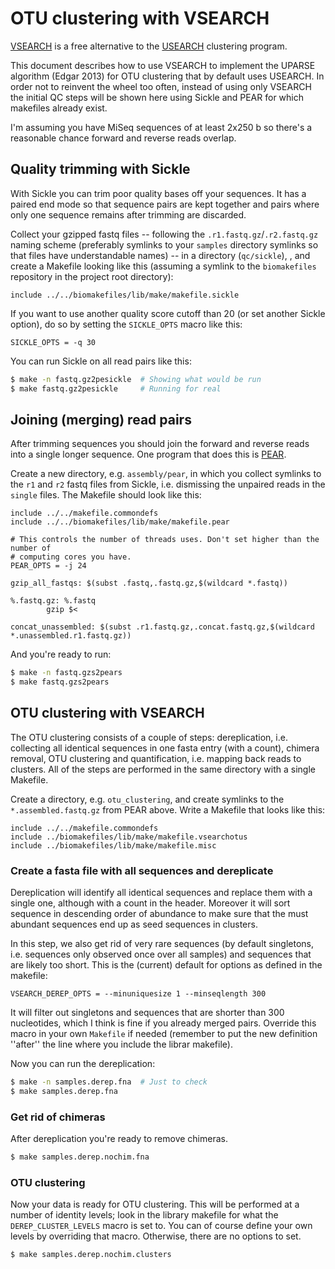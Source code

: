 # OTU clustering with VSEARCH

[VSEARCH](https://github.com/torognes/vsearch) is a free alternative to the
[USEARCH](http://drive5.com/usearch/) clustering program. 

This document describes how to use VSEARCH to implement the UPARSE algorithm 
(Edgar 2013) for OTU clustering that by default uses USEARCH. In order not to 
reinvent the wheel too often, instead of using only VSEARCH the initial QC
steps will be shown here using Sickle and PEAR for which makefiles already
exist.

I'm assuming you have MiSeq sequences of at least 2x250 b so there's a reasonable 
chance forward and reverse reads overlap.

## Quality trimming with Sickle

With Sickle you can trim poor quality bases off your sequences. It has a 
paired end mode so that sequence pairs are kept together and pairs where only
one sequence remains after trimming are discarded.

Collect your gzipped fastq files -- following the `.r1.fastq.gz`/`.r2.fastq.gz` 
naming scheme (preferably symlinks to your `samples` directory symlinks so that
files have understandable names) -- in a directory (`qc/sickle`), , and create a 
Makefile looking like this (assuming a symlink to the `biomakefiles` repository 
in the project root directory):

```make
include ../../biomakefiles/lib/make/makefile.sickle
```

If you want to use another quality score cutoff than 20 (or set another Sickle 
option), do so by setting the `SICKLE_OPTS` macro like this:

```make
SICKLE_OPTS = -q 30
```

You can run Sickle on all read pairs like this:

```bash
$ make -n fastq.gz2pesickle  # Showing what would be run
$ make fastq.gz2pesickle     # Running for real
```

## Joining (merging) read pairs

After trimming sequences you should join the forward and reverse reads into a 
single longer sequence. One program that does this is 
[PEAR](http://sco.h-its.org/exelixis/web/software/pear/).

Create a new directory, e.g. `assembly/pear`, in which you collect symlinks to
the `r1` and `r2` fastq files from Sickle, i.e. dismissing the unpaired reads in
the `single` files. The Makefile should look like this:

```make
include ../../makefile.commondefs
include ../../biomakefiles/lib/make/makefile.pear

# This controls the number of threads uses. Don't set higher than the number of
# computing cores you have.
PEAR_OPTS = -j 24

gzip_all_fastqs: $(subst .fastq,.fastq.gz,$(wildcard *.fastq))

%.fastq.gz: %.fastq
        gzip $<

concat_unassembled: $(subst .r1.fastq.gz,.concat.fastq.gz,$(wildcard *.unassembled.r1.fastq.gz))
```

And you're ready to run:

```bash
$ make -n fastq.gzs2pears
$ make fastq.gzs2pears
```

## OTU clustering with VSEARCH

The OTU clustering consists of a couple of steps: dereplication, i.e. collecting all
identical sequences in one fasta entry (with a count), chimera removal, OTU clustering
and quantification, i.e. mapping back reads to clusters. All of the steps are performed
in the same directory with a single Makefile.

Create a directory, e.g. `otu_clustering`, and create symlinks to the `*.assembled.fastq.gz`
from PEAR above. Write a Makefile that looks like this:

```make
include ../../makefile.commondefs
include ../biomakefiles/lib/make/makefile.vsearchotus
include ../biomakefiles/lib/make/makefile.misc
```

### Create a fasta file with all sequences and dereplicate

Dereplication will identify all identical sequences and replace them with a single one,
although with a count in the header. Moreover it will sort sequence in descending order
of abundance to make sure that the must abundant sequences end up as seed sequences in
clusters.

In this step, we also get rid of very rare sequences (by default singletons, i.e. sequences
only observed once over all samples) and sequences that are likely too short. This is the
(current) default for options as defined in the makefile:

```make
VSEARCH_DEREP_OPTS = --minuniquesize 1 --minseqlength 300
```

It will filter out singletons and sequences that are shorter than 300 nucleotides, which I
think is fine if you already merged pairs. Override this macro in your own <code>Makefile</code>
if needed (remember to put the new definition ''after'' the line where you include the librar
makefile).

Now you can run the dereplication:

```bash
$ make -n samples.derep.fna  # Just to check
$ make samples.derep.fna
```

### Get rid of chimeras

After dereplication you're ready to remove chimeras.

```bash
$ make samples.derep.nochim.fna
```

### OTU clustering

Now your data is ready for OTU clustering. This will be performed at a number of identity
levels; look in the library makefile for what the <code>DEREP_CLUSTER_LEVELS</code> macro
is set to. You can of course define your own levels by overriding that macro. Otherwise,
there are no options to set.

```bash
$ make samples.derep.nochim.clusters
```
